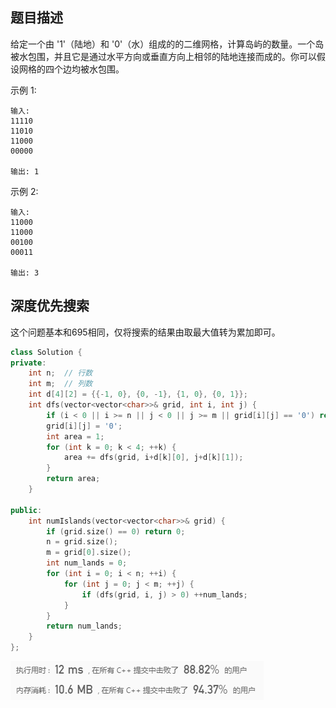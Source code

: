 ## 题目描述

给定一个由 '1'（陆地）和 '0'（水）组成的的二维网格，计算岛屿的数量。一个岛被水包围，并且它是通过水平方向或垂直方向上相邻的陆地连接而成的。你可以假设网格的四个边均被水包围。

示例 1:

```
输入:
11110
11010
11000
00000

输出: 1
```

示例 2:

```
输入:
11000
11000
00100
00011

输出: 3
```



## 深度优先搜索

这个问题基本和695相同，仅将搜索的结果由取最大值转为累加即可。

```C++
class Solution {
private:
    int n;  // 行数
    int m;  // 列数
    int d[4][2] = {{-1, 0}, {0, -1}, {1, 0}, {0, 1}};
    int dfs(vector<vector<char>>& grid, int i, int j) {
        if (i < 0 || i >= n || j < 0 || j >= m || grid[i][j] == '0') return 0;
        grid[i][j] = '0';
        int area = 1;
        for (int k = 0; k < 4; ++k) {
            area += dfs(grid, i+d[k][0], j+d[k][1]);
        }
        return area;
    }

public:
    int numIslands(vector<vector<char>>& grid) {
        if (grid.size() == 0) return 0;
        n = grid.size();
        m = grid[0].size();
        int num_lands = 0;
        for (int i = 0; i < n; ++i) {
            for (int j = 0; j < m; ++j) {
                if (dfs(grid, i, j) > 0) ++num_lands;
            }
        }
        return num_lands;
    }
};
```

![image-20200107221834351](../../../assets/image-20200107221834351.png)

